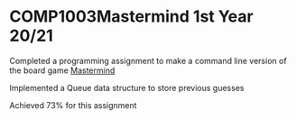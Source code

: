 # COMP1003Mastermind 1st Year 20/21 


Completed a programming assignment to make a command line version of the board game [Mastermind](https://en.wikipedia.org/wiki/Mastermind_(board_game))

Implemented a Queue data structure to store previous guesses 

Achieved 73% for this assignment 
